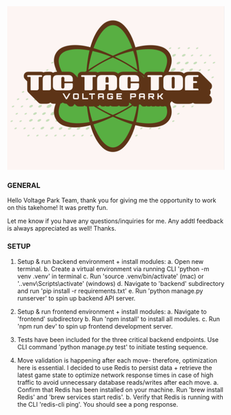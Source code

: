 ![Logo](frontend/src/assets/logo.png)

### GENERAL

Hello Voltage Park Team, thank you for giving me the opportunity to work on this takehome! It was pretty fun.

Let me know if you have any questions/inquiries for me. Any addtl feedback is always appreciated as well! Thanks.

### SETUP

1. Setup & run backend environment + install modules:
    a. Open new terminal.
    b. Create a virtual environment via running CLI 'python -m venv .venv' in terminal
    c. Run 'source .venv/bin/activate' (mac) or '.\.venv\Scripts\activate' (windows)
    d. Navigate to 'backend' subdirectory and run 'pip install -r requirements.txt'
    e. Run 'python manage.py runserver' to spin up backend API server.

2. Setup & run frontend environment + install modules:
    a. Navigate to 'frontend' subdirectory
    b. Run 'npm install' to install all modules.
    c. Run 'npm run dev' to spin up frontend development server.

3. Tests have been included for the three critical backend endpoints. Use CLI command 'python manage.py test' to initiate testing sequence.

4. Move validation is happening after each move- therefore, optimization here is essential. I decided to use Redis to persist data + retrieve the latest game state to optimize network response times in case of high traffic to avoid unnecessary database reads/writes after each move.
    a. Confirm that Redis has been installed on your machine. Run 'brew install Redis' and 'brew services start redis'. 
    b. Verify that Redis is running with the CLI 'redis-cli ping'. You should see a pong response.
